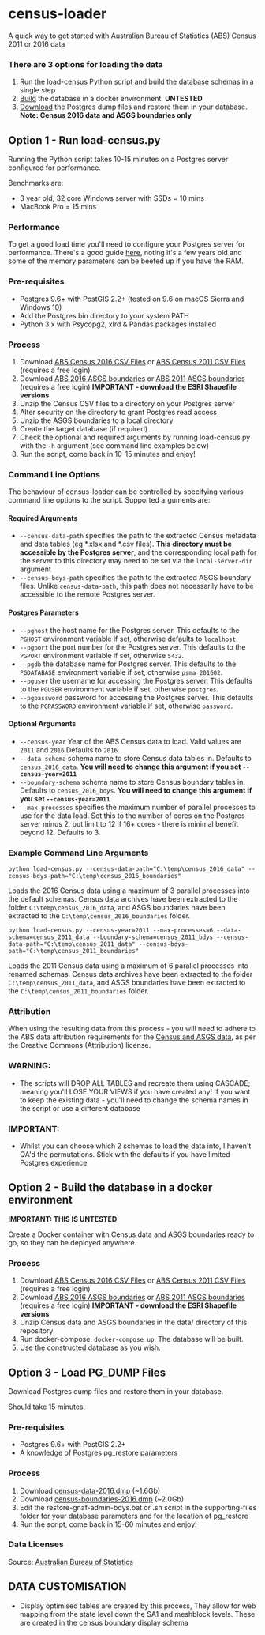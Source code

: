 # census-loader
A quick way to get started with Australian Bureau of Statistics (ABS) Census 2011 or 2016 data

### There are 3 options for loading the data
1. [Run](https://github.com/minus34/census-loader#option-1---run-loadgnafpy) the load-census Python script and build the database schemas in a single step
2. [Build](https://github.com/minus34/census-loader#option-2---build-the-database-in-a-docker-environment) the database in a docker environment. __UNTESTED__
3. [Download](https://github.com/minus34/census-loader#option-3---load-pg_dump-files) the Postgres dump files and restore them in your database. __Note: Census 2016 data and ASGS boundaries only__

## Option 1 - Run load-census.py
Running the Python script takes 10-15 minutes on a Postgres server configured for performance.

Benchmarks are:
- 3 year old, 32 core Windows server with SSDs = 10 mins
- MacBook Pro = 15 mins

### Performance
To get a good load time you'll need to configure your Postgres server for performance. There's a good guide [here](http://revenant.ca/www/postgis/workshop/tuning.html), noting it's a few years old and some of the memory parameters can be beefed up if you have the RAM.

### Pre-requisites
- Postgres 9.6+ with PostGIS 2.2+ (tested on 9.6 on macOS Sierra and Windows 10)
- Add the Postgres bin directory to your system PATH
- Python 3.x with Psycopg2, xlrd & Pandas packages installed

### Process
1. Download [ABS Census 2016 CSV Files](http://www.abs.gov.au/AUSSTATS/abs@.nsf/DetailsPage/2079.02016) or [ABS Census 2011 CSV Files](http://www.abs.gov.au/websitedbs/censushome.nsf/home/datapacks) (requires a free login)
2. Download [ABS 2016 ASGS boundaries](http://www.abs.gov.au/AUSSTATS/abs@.nsf/DetailsPage/1270.0.55.001July%202016) or [ABS 2011 ASGS boundaries](http://www.abs.gov.au/websitedbs/censushome.nsf/home/datapacks) (requires a free login) **IMPORTANT - download the ESRI Shapefile versions**
3. Unzip the Census CSV files to a directory on your Postgres server
4. Alter security on the directory to grant Postgres read access
5. Unzip the ASGS boundaries to a local directory
6. Create the target database (if required)
7. Check the optional and required arguments by running load-census.py with the `-h` argument (see command line examples below)
8. Run the script, come back in 10-15 minutes and enjoy!

### Command Line Options
The behaviour of census-loader can be controlled by specifying various command line options to the script. Supported arguments are:

#### Required Arguments
* `--census-data-path` specifies the path to the extracted Census metadata and data tables (eg *.xlsx and *.csv files). __This directory must be accessible by the Postgres server__, and the corresponding local path for the server to this directory may need to be set via the `local-server-dir` argument
* `--census-bdys-path` specifies the path to the extracted ASGS boundary files. Unlike `census-data-path`, this path does not necessarily have to be accessible to the remote Postgres server.

#### Postgres Parameters
* `--pghost` the host name for the Postgres server. This defaults to the `PGHOST` environment variable if set, otherwise defaults to `localhost`.
* `--pgport` the port number for the Postgres server. This defaults to the `PGPORT` environment variable if set, otherwise `5432`.
* `--pgdb` the database name for Postgres server. This defaults to the `PGDATABASE` environment variable if set, otherwise `psma_201602`.
* `--pguser` the username for accessing the Postgres server. This defaults to the `PGUSER` environment variable if set, otherwise `postgres`.
* `--pgpassword` password for accessing the Postgres server. This defaults to the `PGPASSWORD` environment variable if set, otherwise `password`.

#### Optional Arguments
* `--census-year` Year of the ABS Census data to load. Valid values are `2011` and `2016` Defaults to `2016`.
* `--data-schema` schema name to store Census data tables in. Defaults to `census_2016_data`. **You will need to change this argument if you set `--census-year=2011`**
* `--boundary-schema` schema name to store Census boundary tables in. Defaults to `census_2016_bdys`. **You will need to change this argument if you set `--census-year=2011`**
* `--max-processes` specifies the maximum number of parallel processes to use for the data load. Set this to the number of cores on the Postgres server minus 2, but limit to 12 if 16+ cores - there is minimal benefit beyond 12. Defaults to 3.

### Example Command Line Arguments
`python load-census.py --census-data-path="C:\temp\census_2016_data" --census-bdys-path="C:\temp\census_2016_boundaries"`

Loads the 2016 Census data using a maximum of 3 parallel processes into the default schemas. Census data archives have been extracted to the folder `C:\temp\census_2016_data`, and ASGS boundaries have been extracted to the `C:\temp\census_2016_boundaries` folder.

`python load-census.py --census-year=2011 --max-processes=6 --data-schema=census_2011_data --boundary-schema=census_2011_bdys --census-data-path="C:\temp\census_2011_data" --census-bdys-path="C:\temp\census_2011_boundaries"`

Loads the 2011 Census data using a maximum of 6 parallel processes into renamed schemas. Census data archives have been extracted to the folder `C:\temp\census_2011_data`, and ASGS boundaries have been extracted to the `C:\temp\census_2011_boundaries` folder.

### Attribution
When using the resulting data from this process - you will need to adhere to the ABS data attribution requirements for the [Census and ASGS data](http://www.abs.gov.au/websitedbs/d3310114.nsf/Home/Attributing+ABS+Material), as per the Creative Commons (Attribution) license.

### WARNING:
- The scripts will DROP ALL TABLES and recreate them using CASCADE; meaning you'll LOSE YOUR VIEWS if you have created any! If you want to keep the existing data - you'll need to change the schema names in the script or use a different database

### IMPORTANT:
- Whilst you can choose which 2 schemas to load the data into, I haven't QA'd the permutations. Stick with the defaults if you have limited Postgres experience 

## Option 2 - Build the database in a docker environment

__IMPORTANT: THIS IS UNTESTED__

Create a Docker container with Census data and ASGS boundaries ready to go, so they can be deployed anywhere.

### Process
1. Download [ABS Census 2016 CSV Files](http://www.abs.gov.au/AUSSTATS/abs@.nsf/DetailsPage/2079.02016) or [ABS Census 2011 CSV Files](http://www.abs.gov.au/websitedbs/censushome.nsf/home/datapacks) (requires a free login)
2. Download [ABS 2016 ASGS boundaries](http://www.abs.gov.au/AUSSTATS/abs@.nsf/DetailsPage/1270.0.55.001July%202016) or [ABS 2011 ASGS boundaries](http://www.abs.gov.au/websitedbs/censushome.nsf/home/datapacks) (requires a free login) **IMPORTANT - download the ESRI Shapefile versions**
3. Unzip Census data and ASGS boundaries in the data/ directory of this repository
4. Run docker-compose: `docker-compose up`. The database will be built.
5. Use the constructed database as you wish.

## Option 3 - Load PG_DUMP Files
Download Postgres dump files and restore them in your database.

Should take 15 minutes.

### Pre-requisites
- Postgres 9.6+ with PostGIS 2.2+
- A knowledge of [Postgres pg_restore parameters](http://www.postgresql.org/docs/9.6/static/app-pgrestore.html)

### Process
1. Download [census-data-2016.dmp](http://minus34.com/opendata/census-2016/census-data-2016.dmp) (~1.6Gb)
2. Download [census-boundaries-2016.dmp](http://minus34.com/opendata/census-2016/census-boundaries-2016.dmp) (~2.0Gb)
3. Edit the restore-gnaf-admin-bdys.bat or .sh script in the supporting-files folder for your database parameters and for the location of pg_restore
5. Run the script, come back in 15-60 minutes and enjoy!

### Data Licenses

Source: [Australian Bureau of Statistics](http://www.abs.gov.au/websitedbs/d3310114.nsf/Home/Attributing+ABS+Material)

## DATA CUSTOMISATION

- Display optimised tables are created by this process, They allow for web mapping from the state level down the SA1 and meshblock levels. These are created in the census boundary display schema
